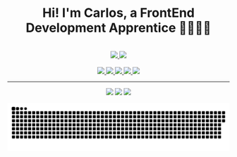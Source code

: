 
<h1 align='center'> Hi! I'm Carlos, a FrontEnd Development Apprentice 📖🎨👨‍💻 </h1> <br>






<div align='center'>
  <a href="https://github.com/CV1tor">
  <img height="180em" src="https://github-readme-stats.vercel.app/api?username=CV1tor&show_icons=true&theme=bear&include_all_commits=true&count_private=true"/>
  <img height="180em"  src="https://github-readme-stats.vercel.app/api/top-langs/?username=CV1tor&layout=compact&langs_count=7&theme=bear"/>
</div>

<div align='center'><br>
  <img src="https://cdn.jsdelivr.net/gh/devicons/devicon/icons/python/python-original.svg" width='40'/>
  <img src="https://cdn.jsdelivr.net/gh/devicons/devicon/icons/javascript/javascript-original.svg" width='40' />
  <img src="https://cdn.jsdelivr.net/gh/devicons/devicon/icons/html5/html5-original.svg" width='40' />
  <img src="https://cdn.jsdelivr.net/gh/devicons/devicon/icons/css3/css3-original.svg" width='40'/>
  <img src="https://cdn.jsdelivr.net/gh/devicons/devicon/icons/bootstrap/bootstrap-plain.svg" width='40' />
</div>


<hr>



<div align='center'>
 <a href= "mailto:cvitor586@gmail.com" target="_blank" rel="noopener noreferrer"><img src="https://img.shields.io/badge/Gmail-D14836?style=for-the-badge&logo=gmail&logoColor=white" height='40'  /></a> 
 <a href="https://www.linkedin.com/in/cv1tor/" target="_blank" rel="noopener noreferrer"><img src="https://img.shields.io/badge/LinkedIn-0077B5?style=for-the-badge&logo=linkedin&logoColor=white" height="40"  /></a>  
 <a href="https://api.whatsapp.com/send?l=pt-BR&phone=5584987403717&text=Ol%C3%A1%2C%20Carlos!" target="_blank" rel="noopener noreferrer"><img src="https://img.shields.io/badge/WhatsApp-25D366?style=for-the-badge&logo=whatsapp&logoColor=white" height="40"  /></a> 
  
  ![Snake animation](https://github.com/CV1tor/CV1tor/blob/output/github-contribution-grid-snake.svg)
 </div>


 






